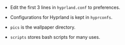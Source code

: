 - Edit the first 3 lines in `hyprland.conf` to preferences.

- Configurations for Hyprland is kept in `hyprconfs`.

- `pics` is the wallpaper directory.

- `scripts` stores bash scripts for many uses.
